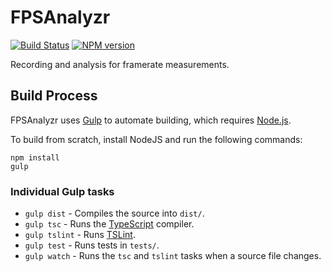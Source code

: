 # FPSAnalyzr
[![Build Status](https://travis-ci.org/FullScreenShenanigans/FPSAnalyzr.svg?branch=master)](https://travis-ci.org/FullScreenShenanigans/FPSAnalyzr)
[![NPM version](https://badge.fury.io/js/fpsanalyzr.svg)](http://badge.fury.io/js/fpsanalyzr)

Recording and analysis for framerate measurements.


## Build Process

FPSAnalyzr uses [Gulp](http://gulpjs.com/) to automate building, which requires [Node.js](http://node.js.org).

To build from scratch, install NodeJS and run the following commands:

```
npm install
gulp
```

### Individual Gulp tasks

* `gulp dist` - Compiles the source into `dist/`. 
* `gulp tsc` - Runs the [TypeScript](https://typescriptlang.org/) compiler.
* `gulp tslint` - Runs [TSLint](https://github.com/palantir/tslint).
* `gulp test` - Runs tests in `tests/`. 
* `gulp watch` - Runs the `tsc` and `tslint` tasks when a source file changes.
